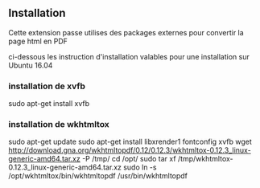 
## Installation

Cette extension passe utilises des packages externes pour convertir la page html en PDF

ci-dessous les instruction d'installation valables pour une installation sur Ubuntu 16.04

### installation de xvfb

sudo apt-get install xvfb

### installation de wkhtmltox

sudo apt-get update
sudo apt-get install libxrender1 fontconfig xvfb
wget http://download.gna.org/wkhtmltopdf/0.12/0.12.3/wkhtmltox-0.12.3_linux-generic-amd64.tar.xz -P /tmp/
cd /opt/
sudo tar xf /tmp/wkhtmltox-0.12.3_linux-generic-amd64.tar.xz
sudo ln -s /opt/wkhtmltox/bin/wkhtmltopdf /usr/bin/wkhtmltopdf